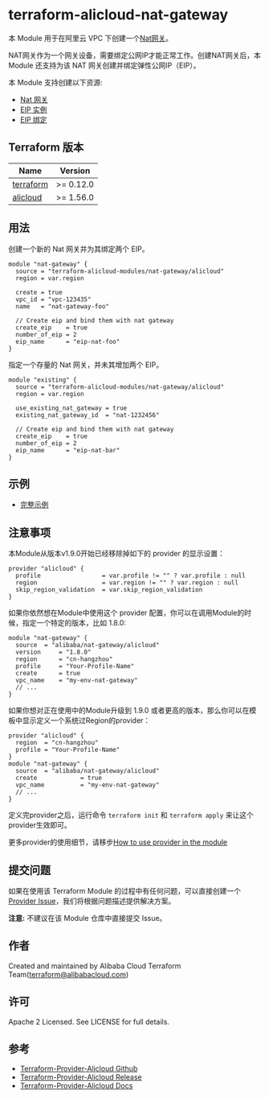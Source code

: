 terraform-alicloud-nat-gateway
==============================

本 Module 用于在阿里云 VPC 下创建一个[Nat网关](https://www.alibabacloud.com/help/zh/doc-detail/32322.htm)。

NAT网关作为一个网关设备，需要绑定公网IP才能正常工作。创建NAT网关后，本 Module 还支持为该 NAT 网关创建并绑定弹性公网IP（EIP）。

本 Module 支持创建以下资源:

* [Nat 网关](https://www.terraform.io/docs/providers/alicloud/r/nat_gateway.html)
* [EIP 实例](https://www.terraform.io/docs/providers/alicloud/r/eip.html)
* [EIP 绑定](https://www.terraform.io/docs/providers/alicloud/r/eip_association.html)

## Terraform 版本

| Name | Version |
|------|---------|
| <a name="requirement_terraform"></a> [terraform](#requirement\_terraform) | >= 0.12.0 |
| <a name="requirement_alicloud"></a> [alicloud](#requirement\_alicloud) | >= 1.56.0

## 用法

创建一个新的 Nat 网关并为其绑定两个 EIP。

```hcl
module "nat-gateway" {
  source = "terraform-alicloud-modules/nat-gateway/alicloud"
  region = var.region

  create = true
  vpc_id = "vpc-123435"
  name   = "nat-gateway-foo"

  // Create eip and bind them with nat gateway
  create_eip    = true
  number_of_eip = 2
  eip_name      = "eip-nat-foo"
}
```

指定一个存量的 Nat 网关，并未其增加两个 EIP。
```hcl
module "existing" {
  source = "terraform-alicloud-modules/nat-gateway/alicloud"
  region = var.region

  use_existing_nat_gateway = true
  existing_nat_gateway_id  = "nat-1232456"

  // Create eip and bind them with nat gateway
  create_eip    = true
  number_of_eip = 2
  eip_name      = "eip-nat-bar"
}
```

## 示例

* [完整示例](https://github.com/terraform-alicloud-modules/terraform-alicloud-nat-gateway/tree/master/examples/complete)

## 注意事项
本Module从版本v1.9.0开始已经移除掉如下的 provider 的显示设置：
```hcl
provider "alicloud" {
  profile                 = var.profile != "" ? var.profile : null
  region                  = var.region != "" ? var.region : null
  skip_region_validation  = var.skip_region_validation
}
```

如果你依然想在Module中使用这个 provider 配置，你可以在调用Module的时候，指定一个特定的版本，比如 1.8.0:

```hcl
module "nat-gateway" {
  source  = "alibaba/nat-gateway/alicloud"
  version     = "1.8.0"
  region      = "cn-hangzhou"
  profile     = "Your-Profile-Name"
  create      = true
  vpc_name    = "my-env-nat-gateway"
  // ...
}
```
如果你想对正在使用中的Module升级到 1.9.0 或者更高的版本，那么你可以在模板中显示定义一个系统过Region的provider：
```hcl
provider "alicloud" {
  region  = "cn-hangzhou"
  profile = "Your-Profile-Name"
}
module "nat-gateway" {
  source  = "alibaba/nat-gateway/alicloud"
  create            = true
  vpc_name          = "my-env-nat-gateway"
  // ...
}
```

定义完provider之后，运行命令 `terraform init` 和 `terraform apply` 来让这个provider生效即可。

更多provider的使用细节，请移步[How to use provider in the module](https://www.terraform.io/docs/language/modules/develop/providers.html#passing-providers-explicitly)

提交问题
-------
如果在使用该 Terraform Module 的过程中有任何问题，可以直接创建一个 [Provider Issue](https://github.com/terraform-providers/terraform-provider-alicloud/issues/new)，我们将根据问题描述提供解决方案。

**注意:** 不建议在该 Module 仓库中直接提交 Issue。

作者
-------
Created and maintained by Alibaba Cloud Terraform Team(terraform@alibabacloud.com)

许可
----
Apache 2 Licensed. See LICENSE for full details.

参考
---------
* [Terraform-Provider-Alicloud Github](https://github.com/terraform-providers/terraform-provider-alicloud)
* [Terraform-Provider-Alicloud Release](https://releases.hashicorp.com/terraform-provider-alicloud/)
* [Terraform-Provider-Alicloud Docs](https://www.terraform.io/docs/providers/alicloud/index.html)


